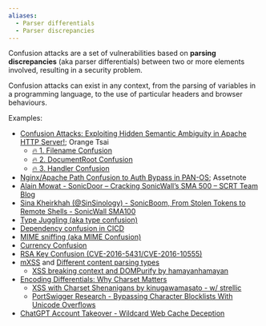 ```yaml
---
aliases:
  - Parser differentials
  - Parser discrepancies
---
```

Confusion attacks are a set of vulnerabilities based on **parsing discrepancies** (aka parser differentials) between two or more elements involved, resulting in a security problem.

Confusion attacks can exist in any context, from the parsing of variables in a programming language, to the use of particular headers and browser behaviours.

Examples:
- [Confusion Attacks: Exploiting Hidden Semantic Ambiguity in Apache HTTP Server!](../../Readwise/Articles/🍊%20Orange%20Tsai%20-%20Confusion%20Attacks%20Exploiting%20Hidden%20Semantic%20Ambiguity%20in%20Apache%20HTTP%20Server!.md); Orange Tsai
	- [🔥 1. Filename Confusion](../../Readwise/Articles/🍊%20Orange%20Tsai%20-%20Confusion%20Attacks%20Exploiting%20Hidden%20Semantic%20Ambiguity%20in%20Apache%20HTTP%20Server!.md#🔥%201.%20Filename%20Confusion)
	- [🔥 2. DocumentRoot Confusion](../../Readwise/Articles/🍊%20Orange%20Tsai%20-%20Confusion%20Attacks%20Exploiting%20Hidden%20Semantic%20Ambiguity%20in%20Apache%20HTTP%20Server!.md#🔥%202.%20DocumentRoot%20Confusion)
	- [🔥 3. Handler Confusion](../../Readwise/Articles/🍊%20Orange%20Tsai%20-%20Confusion%20Attacks%20Exploiting%20Hidden%20Semantic%20Ambiguity%20in%20Apache%20HTTP%20Server!.md#🔥%203.%20Handler%20Confusion)
- [Nginx/Apache Path Confusion to Auth Bypass in PAN-OS](../../Readwise/Articles/Assetnote%20Research%20-%20NginxApache%20Path%20Confusion%20to%20Auth%20Bypass%20in%20PAN-OS.md); Assetnote
- [Alain Mowat - SonicDoor – Cracking SonicWall’s SMA 500 – SCRT Team Blog](../../Clippings/Alain%20Mowat%20-%20SonicDoor%20–%20Cracking%20SonicWall’s%20SMA%20500%20–%20SCRT%20Team%20Blog.md)
- [Sina Kheirkhah (@SinSinology) - SonicBoom, From Stolen Tokens to Remote Shells - SonicWall SMA100](../../Readwise/Articles/Sina%20Kheirkhah%20(@SinSinology)%20-%20SonicBoom,%20From%20Stolen%20Tokens%20to%20Remote%20Shells%20-%20SonicWall%20SMA100.md)
- [Type Juggling (aka type confusion)](Type%20Juggling%20(aka%20type%20confusion).md)
- [Dependency confusion in CICD](../Dev,%20scripting%20&%20OS/CICD%20security.md#^cdb482)
- [MIME sniffing (aka MIME Confusion)](MIME%20sniffing.md)
- [Currency Confusion](../../Readwise/Articles/intigriti%20-%20Hunting%20Down%20the%20Top%205%20Most%20Common%20Price%20Manipulation%20Vulnerabilities%20in%20E-Commerce%20Websites.md#^677a5f)
- [RSA Key Confusion (CVE-2016-5431/CVE-2016-10555)](JWT%20Vulnerabilities.md#RSA%20Key%20Confusion%20(CVE-2016-5431/CVE-2016-10555))
- [mXSS](../../Readwise/Articles/sonarsource.com%20-%20mXSS%20The%20Vulnerability%20Hiding%20in%20Your%20Code.md) and [Different content parsing types](../Dev,%20scripting%20&%20OS/HTML.md#Different%20content%20parsing%20types)
	- [XSS breaking context and DOMPurify by hamayanhamayan](../../Readwise/Articles/blig.one%20-%20Flatt%20Security%20XSS%20Challenge%20-%20Writeup.md#XSS%20breaking%20context%20and%20DOMPurify%20by%20hamayanhamayan)
- [Encoding Differentials: Why Charset Matters](../../Readwise/Articles/sonarsource.com%20-%20Encoding%20Differentials%20Why%20Charset%20Matters.md)
	- [XSS with Charset Shenanigans by kinugawamasato - w/ strellic](../../Readwise/Articles/blig.one%20-%20Flatt%20Security%20XSS%20Challenge%20-%20Writeup.md#XSS%20with%20Charset%20Shenanigans%20by%20kinugawamasato%20-%20w/%20strellic)
	- [PortSwigger Research - Bypassing Character Blocklists With Unicode Overflows](../../Readwise/Articles/PortSwigger%20Research%20-%20Bypassing%20Character%20Blocklists%20With%20Unicode%20Overflows.md)
- [ChatGPT Account Takeover - Wildcard Web Cache Deception](../../Readwise/Articles/Harel%20Security%20Research%20-%20ChatGPT%20Account%20Takeover%20-%20Wildcard%20Web%20Cache%20Deception.md)